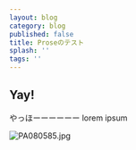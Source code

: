 ```yaml
---
layout: blog
category: blog
published: false
title: Proseのテスト
splash: ''
tags: ''
---
```

## Yay!

やっほーーーーーー
lorem ipsum

![PA080585.jpg]({{site.baseurl}}/media/PA080585.jpg)
